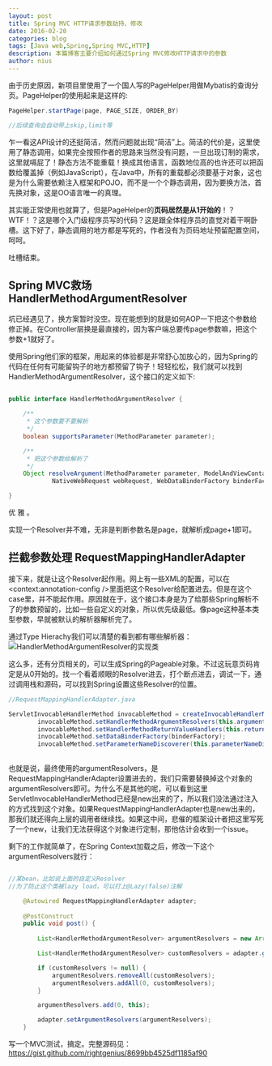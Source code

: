 ```yaml
---
layout: post
title: Spring MVC HTTP请求参数劫持、修改
date: 2016-02-20
categories: blog
tags: [Java web,Spring,Spring MVC,HTTP]
description: 本篇博客主要介绍如何通过Spring MVC修改HTTP请求中的参数
author: nius
---
```


由于历史原因，新项目里使用了一个国人写的PageHelper用做Mybatis的查询分页。PageHelper的使用起来是这样的:

```Java
PageHelper.startPage(page, PAGE_SIZE, ORDER_BY)

//后续查询会自动带上skip,limit等
```
乍一看这API设计的还挺简洁，然而问题就出现“简洁”上。简洁的代价是，这里使用了静态调用，如果完全按照作者的思路来当然没有问题，一旦出现订制的需求，这里就嗝屁了！静态方法不能重载！换成其他语言，函数地位高的也许还可以把函数给覆盖掉（例如JavaScript），在Java中，所有的重载都必须要基于对象，这也是为什么需要依赖注入框架和POJO，而不是一个个静态调用，因为要换方法，首先换对象，这是OO语言唯一的真理。

其实能正常使用也就算了，但是PageHelper的**页码居然是从1开始的**！？WTF！？这是哪个入门级程序员写的代码？这是跟全体程序员的直觉对着干啊卧槽。这下好了，静态调用的地方都是写死的，作者没有为页码地址预留配置空间，呵呵。

吐槽结束。

## Spring MVC救场 HandlerMethodArgumentResolver

坑已经遇见了，换方案暂时没空。现在能想到的就是如何AOP一下把这个参数给修正掉。在Controller层换是最直接的，因为客户端总要传page参数嘛，把这个参数+1就好了。

使用Spring他们家的框架，用起来的体验都是非常舒心加放心的，因为Spring的代码在任何有可能留钩子的地方都预留了钩子！轻轻松松，我们就可以找到HandlerMethodArgumentResolver，这个接口的定义如下:


```Java

public interface HandlerMethodArgumentResolver {

	/**
	 * 这个参数要不要解析
	 */
	boolean supportsParameter(MethodParameter parameter);

	/**
	 * 把这个参数给解析了
	 */
	Object resolveArgument(MethodParameter parameter, ModelAndViewContainer mavContainer,
			NativeWebRequest webRequest, WebDataBinderFactory binderFactory) throws Exception;

}
```

优 雅 。

实现一个Resolver并不难，无非是判断参数名是page，就解析成page+1即可。

## 拦截参数处理 RequestMappingHandlerAdapter

接下来，就是让这个Resolver起作用。网上有一些XML的配置，可以在<context:annotation-config />里面把这个Resolver给配置进去。但是在这个case里，并不能起作用。原因就在于，这个接口本身是为了给那些Spring解析不了的参数预留的，比如一些自定义的对象，所以优先级最低。像page这种基本类型参数，早就被默认的解析器解析完了。

通过Type Hierachy我们可以清楚的看到都有哪些解析器：
![HandlerMethodArgumentResolver的实现类](https://img.alicdn.com/imgextra/i4/56380417/TB2r2C7kpXXXXaxXXXXXXXXXXXX_!!56380417.png)


这么多，还有分页相关的，可以生成Spring的Pageable对象。不过这玩意页码肯定是从0开始的。找一个看着顺眼的Resolver进去，打个断点进去，调试一下，通过调用栈和源码，可以找到Spring设置这些Resolver的位置。

```Java
//RequestMappingHandlerAdapter.java

ServletInvocableHandlerMethod invocableMethod = createInvocableHandlerMethod(handlerMethod);
		invocableMethod.setHandlerMethodArgumentResolvers(this.argumentResolvers);
		invocableMethod.setHandlerMethodReturnValueHandlers(this.returnValueHandlers);
		invocableMethod.setDataBinderFactory(binderFactory);
		invocableMethod.setParameterNameDiscoverer(this.parameterNameDiscoverer);
		
```

也就是说，最终使用的argumentResolvers，是RequestMappingHandlerAdapter设置进去的，我们只需要替换掉这个对象的argumentResolvers即可。为什么不是其他的呢，可以看到这里ServletInvocableHandlerMethod已经是new出来的了，所以我们没法通过注入的方式找到这个对象。如果RequestMappingHandlerAdapter也是new出来的，那我们就还得向上层的调用者继续找。如果这中间，悲催的框架设计者把这里写死了一个new，让我们无法获得这个对象进行定制，那他估计会收到一个issue。

剩下的工作就简单了，在Spring Context加载之后，修改一下这个argumentResolvers就行：

```Java

//某bean，比如说上面的自定义Resolver
//为了防止这个类被lazy load，可以打上@Lazy(false)注解

    @Autowired RequestMappingHandlerAdapter adapter;
    
    @PostConstruct
    public void post() {
    
        List<HandlerMethodArgumentResolver> argumentResolvers = new ArrayList<>(adapter.getArgumentResolvers());

        List<HandlerMethodArgumentResolver> customResolvers = adapter.getCustomArgumentResolvers();

        if (customResolvers != null) {
            argumentResolvers.removeAll(customResolvers);
            argumentResolvers.addAll(0, customResolvers);
        }

        argumentResolvers.add(0, this);

        adapter.setArgumentResolvers(argumentResolvers);
    }

```

写一个MVC测试，搞定。完整源码见：https://gist.github.com/rightgenius/8699bb4525df1185af90


